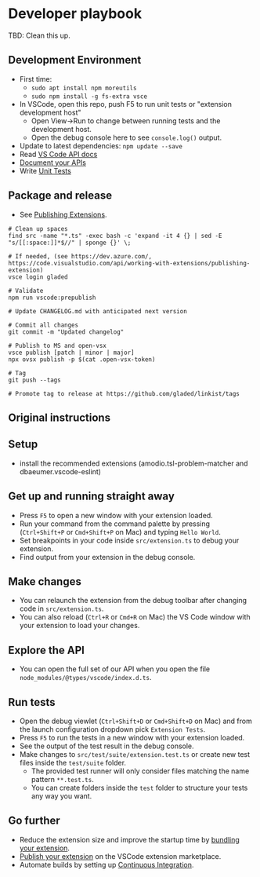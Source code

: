 # Developer playbook

TBD: Clean this up.

## Development Environment

* First time:
  * `sudo apt install npm moreutils`
  * `sudo npm install -g fs-extra vsce`
* In VSCode, open this repo, push F5 to run unit tests or "extension development host"
  * Open View->Run to change between running tests and the development host.
  * Open the debug console here to see `console.log()` output.
* Update to latest dependencies: `npm update --save`
* Read [VS Code API docs](https://code.visualstudio.com/api/references/vscode-api)
* [Document your APIs](https://typedoc.org/guides/doccomments/)
* Write [Unit Tests](https://code.visualstudio.com/api/working-with-extensions/testing-extension)

## Package and release

* See [Publishing Extensions](https://code.visualstudio.com/api/working-with-extensions/publishing-extension).

```
# Clean up spaces
find src -name "*.ts" -exec bash -c 'expand -it 4 {} | sed -E "s/[[:space:]]*$//" | sponge {}' \;

# If needed, (see https://dev.azure.com/, https://code.visualstudio.com/api/working-with-extensions/publishing-extension)
vsce login gladed

# Validate
npm run vscode:prepublish

# Update CHANGELOG.md with anticipated next version

# Commit all changes
git commit -m "Updated changelog"

# Publish to MS and open-vsx
vsce publish [patch | minor | major]
npx ovsx publish -p $(cat .open-vsx-token)

# Tag
git push --tags

# Promote tag to release at https://github.com/gladed/linkist/tags
```


## Original instructions

## Setup

- install the recommended extensions (amodio.tsl-problem-matcher and dbaeumer.vscode-eslint)


## Get up and running straight away

* Press `F5` to open a new window with your extension loaded.
* Run your command from the command palette by pressing (`Ctrl+Shift+P` or `Cmd+Shift+P` on Mac) and typing `Hello World`.
* Set breakpoints in your code inside `src/extension.ts` to debug your extension.
* Find output from your extension in the debug console.

## Make changes

* You can relaunch the extension from the debug toolbar after changing code in `src/extension.ts`.
* You can also reload (`Ctrl+R` or `Cmd+R` on Mac) the VS Code window with your extension to load your changes.


## Explore the API

* You can open the full set of our API when you open the file `node_modules/@types/vscode/index.d.ts`.

## Run tests

* Open the debug viewlet (`Ctrl+Shift+D` or `Cmd+Shift+D` on Mac) and from the launch configuration dropdown pick `Extension Tests`.
* Press `F5` to run the tests in a new window with your extension loaded.
* See the output of the test result in the debug console.
* Make changes to `src/test/suite/extension.test.ts` or create new test files inside the `test/suite` folder.
  * The provided test runner will only consider files matching the name pattern `**.test.ts`.
  * You can create folders inside the `test` folder to structure your tests any way you want.

## Go further

 * Reduce the extension size and improve the startup time by [bundling your extension](https://code.visualstudio.com/api/working-with-extensions/bundling-extension).
 * [Publish your extension](https://code.visualstudio.com/api/working-with-extensions/publishing-extension) on the VSCode extension marketplace.
 * Automate builds by setting up [Continuous Integration](https://code.visualstudio.com/api/working-with-extensions/continuous-integration).
